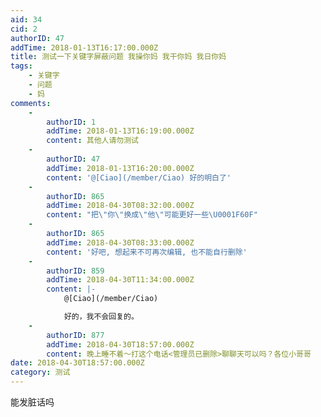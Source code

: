 ```yaml
---
aid: 34
cid: 2
authorID: 47
addTime: 2018-01-13T16:17:00.000Z
title: 测试一下关键字屏蔽问题 我操你妈 我干你妈 我日你妈
tags:
    - 关键字
    - 问题
    - 妈
comments:
    -
        authorID: 1
        addTime: 2018-01-13T16:19:00.000Z
        content: 其他人请勿测试
    -
        authorID: 47
        addTime: 2018-01-13T16:20:00.000Z
        content: '@[Ciao](/member/Ciao) 好的明白了'
    -
        authorID: 865
        addTime: 2018-04-30T08:32:00.000Z
        content: "把\"你\"换成\"他\"可能更好一些\U0001F60F"
    -
        authorID: 865
        addTime: 2018-04-30T08:33:00.000Z
        content: '好吧, 想起来不可再次编辑, 也不能自行删除'
    -
        authorID: 859
        addTime: 2018-04-30T11:34:00.000Z
        content: |-
            @[Ciao](/member/Ciao)

            好的，我不会回复的。
    -
        authorID: 877
        addTime: 2018-04-30T18:57:00.000Z
        content: 晚上睡不着～打这个电话<管理员已删除>‬聊聊天可以吗？各位小哥哥
date: 2018-04-30T18:57:00.000Z
category: 测试
---
```


能发脏话吗
